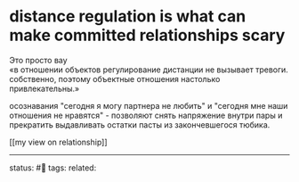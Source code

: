 # distance regulation is what can make committed relationships scary  
Это просто вау  
«в отношении объектов регулирование дистанции не вызывает тревоги. собственно, поэтому объектные отношения настолько привлекательны.»  
  
осознавания "сегодня я могу партнера не любить" и "сегодня мне наши отношения не нравятся" - позволяют снять напряжение внутри пары и прекратить выдавливать остатки пасты из закончевшегося тюбика.

[[my view on relationship]]

---
status: #🌱
tags: 
related: 